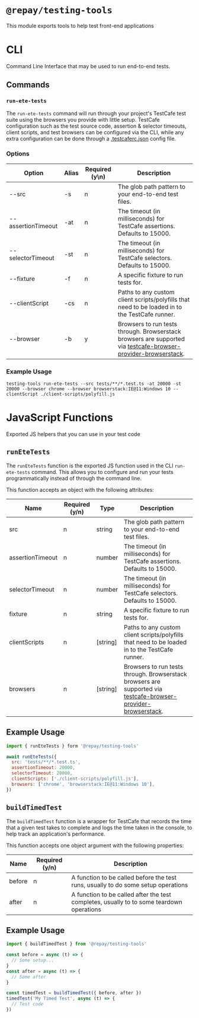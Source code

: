 # `@repay/testing-tools`

This module exports tools to help test front-end applications

# CLI

Command Line Interface that may be used to run end-to-end tests.

## Commands

### `run-ete-tests`

The `run-ete-tests` command will run through your project's TestCafe test suite using the browsers you provide with little setup. TestCafe configuration such as the test source code, assertion & 
selector timeouts, client scripts, and test browsers can be configured via the CLI, while any extra configuration can be done through a [.testcaferc.json](https://devexpress.github.io/testcafe/documentation/reference/configuration-file.html) config file.

### Options

| Option                | Alias | Required (y\n) | Description                                                                                    |
| --------------------- | ----- | -------------- | ---------------------------------------------------------------------------------------------- |
| --src                 | -s    | n              | The glob path pattern to your end-to-end test files.                                           |
| --assertionTimeout    | -at   | n              | The timeout (in milliseconds) for TestCafe assertions. Defaults to 15000.                      |
| --selectorTimeout     | -st   | n              | The timeout (in milliseconds) for TestCafe selectors. Defaults to 15000.                       |
| --fixture             | -f    | n              | A specific fixture to run tests for.                                                           |
| --clientScript        | -cs   | n              | Paths to any custom client scripts/polyfills that need to be loaded in to the TestCafe runner. |
| --browser             | -b    | y              | Browsers to run tests through. Browserstack browsers are supported via [testcafe-browser-provider-browserstack](https://github.com/DevExpress/testcafe-browser-provider-browserstack). |

### Example Usage

`testing-tools run-ete-tests --src tests/**/*.test.ts -at 20000 -st 20000 --browser chrome --browser browserstack:IE@11:Windows 10 --clientScript ./client-scripts/polyfill.js`

# JavaScript Functions

Exported JS helpers that you can use in your test code

## `runEteTests`

The `runEteTests` function is the exported JS function used in the CLI `run-ete-tests` command. This allows you to configure and run your tests programmatically instead of through the command line.

This function accepts an object with the following attributes:

| Name             | Required (y/n) | Type     | Description                                                                                    |
| ---------------- | -------------- | -------- | ---------------------------------------------------------------------------------------------- |
| src              | n              | string   | The glob path pattern to your end-to-end test files.                                           |
| assertionTimeout | n              | number   | The timeout (in milliseconds) for TestCafe assertions. Defaults to 15000.                      |
| selectorTimeout  | n              | number   | The timeout (in milliseconds) for TestCafe selectors. Defaults to 15000.                       |
| fixture          | n              | string   | A specific fixture to run tests for.                                                           |
| clientScripts    | n              | [string] | Paths to any custom client scripts/polyfills that need to be loaded in to the TestCafe runner. |
| browsers         | n              | [string] | Browsers to run tests through. Browserstack browsers are supported via [testcafe-browser-provider-browserstack](https://github.com/DevExpress/testcafe-browser-provider-browserstack). |

## Example Usage

```js
import { runEteTests } form '@repay/testing-tools'

await runEteTests({
  src: 'tests/**/*.test.ts',
  assertionTimeout: 20000,
  selectorTimeout: 20000,
  clientScripts: ['./client-scripts/polyfill.js'],
  browsers: ['chrome', 'browserstack:IE@11:Windows 10'],
})
```
## `buildTimedTest`

The `buildTimedTest` function is a wrapper for TestCafe that records the time that a given test takes to complete
and logs the time taken in the console, to help track an application's performance.

This function accepts one object argument with the following properties:

| Name   | Required (y/n) | Description                                                                              |
| ------ | -------------- | ---------------------------------------------------------------------------------------- |
| before | n              | A function to be called before the test runs, usually to do some setup operations        |
| after  | n              | A function to be called after the test completes, usually to to some teardown operations |

## Example Usage

```js
import { buildTimedTest } from '@repay/testing-tools'

const before = async (t) => {
  // Some setup...
}
const after = async (t) => {
  // Some after
}

const timedTest = buildTimedTest({ before, after })
timedTest('My Timed Test', async (t) => {
  // Test code
})
```
